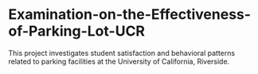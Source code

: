 # Examination-on-the-Effectiveness-of-Parking-Lot-UCR
This project investigates student satisfaction and behavioral patterns related to parking facilities at the University of California, Riverside.
